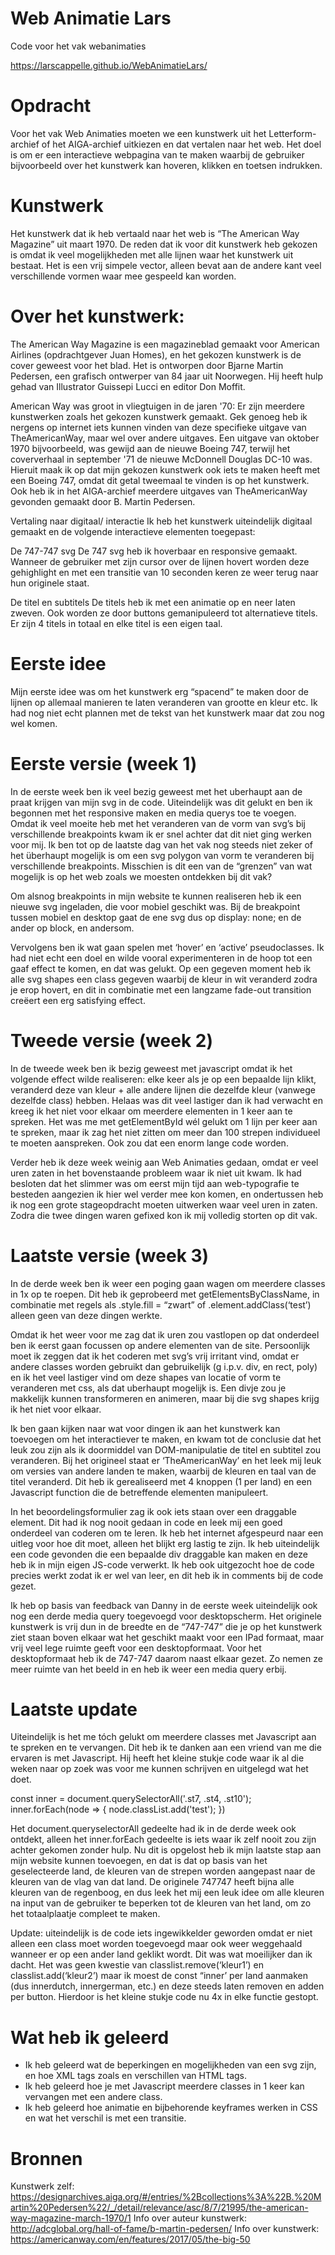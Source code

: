 # Web Animatie Lars
Code voor het vak webanimaties

https://larscappelle.github.io/WebAnimatieLars/

# Opdracht
Voor het vak Web Animaties moeten we een kunstwerk uit het Letterform-archief of het AIGA-archief uitkiezen en dat vertalen naar het web. Het doel is om er een interactieve webpagina van te maken waarbij de gebruiker bijvoorbeeld over het kunstwerk kan hoveren, klikken en toetsen indrukken. 

# Kunstwerk
Het kunstwerk dat ik heb vertaald naar het web is “The American Way Magazine” uit maart 1970. De reden dat ik voor dit kunstwerk heb gekozen is omdat ik veel mogelijkheden met alle lijnen waar het kunstwerk uit bestaat. Het is een vrij simpele vector, alleen bevat aan de andere kant veel verschillende vormen waar mee gespeeld kan worden.

# Over het kunstwerk:
The American Way Magazine is een magazineblad gemaakt voor American Airlines (opdrachtgever Juan Homes), en het gekozen kunstwerk is de cover geweest voor het blad. Het is ontworpen door Bjarne Martin Pedersen, een grafisch ontwerper van 84 jaar uit Noorwegen. Hij heeft hulp gehad van Illustrator Guissepi Lucci en editor Don Moffit.

American Way was groot in vliegtuigen in de jaren '70: Er zijn meerdere kunstwerken zoals het gekozen kunstwerk gemaakt. Gek genoeg heb ik nergens op internet iets kunnen vinden van deze specifieke uitgave van TheAmericanWay, maar wel over andere uitgaves. Een uitgave van oktober 1970 bijvoorbeeld, was gewijd aan de nieuwe Boeing 747, terwijl het coververhaal in september '71 de nieuwe McDonnell Douglas DC-10 was. Hieruit maak ik op dat mijn gekozen kunstwerk ook iets te maken heeft met een Boeing 747, omdat dit getal tweemaal te vinden is op het kunstwerk. Ook heb ik in het AIGA-archief meerdere uitgaves van TheAmericanWay gevonden gemaakt door B. Martin Pedersen.

Vertaling naar digitaal/ interactie
Ik heb het kunstwerk uiteindelijk digitaal gemaakt en de volgende interactieve elementen toegepast:

De 747-747 svg
De 747 svg heb ik hoverbaar en responsive gemaakt. Wanneer de gebruiker met zijn cursor over de lijnen hovert worden deze gehighlight en met een transitie van 10 seconden keren ze weer terug naar hun originele staat.

De titel en subtitels
De titels heb ik met een animatie op en neer laten zweven. Ook worden ze door buttons gemanipuleerd tot alternatieve titels. Er zijn 4 titels in totaal en elke titel is een eigen taal. 

# Eerste idee
Mijn eerste idee was om het kunstwerk erg “spacend” te maken door de lijnen op allemaal manieren te laten veranderen van grootte en kleur etc. Ik had nog niet echt plannen met de tekst van het kunstwerk maar dat zou nog wel komen.

# Eerste versie (week 1)
In de eerste week ben ik veel bezig geweest met het uberhaupt aan de praat krijgen van mijn svg in de code. Uiteindelijk was dit gelukt en ben ik begonnen met het responsive maken en media querys toe te voegen. Omdat ik veel moeite heb met het veranderen van de vorm van svg’s bij verschillende breakpoints kwam ik er snel achter dat dit niet ging werken voor mij. Ik ben tot op de laatste dag van het vak nog steeds niet zeker of het überhaupt mogelijk is om een svg polygon van vorm te veranderen bij verschillende breakpoints. Misschien is dit een van de “grenzen” van wat mogelijk is op het web zoals we moesten ontdekken bij dit vak?

Om alsnog breakpoints in mijn website te kunnen realiseren heb ik een nieuwe svg ingeladen, die voor mobiel geschikt was. Bij de breakpoint tussen mobiel en desktop gaat de ene svg dus op display: none; en de ander op block, en andersom. 

Vervolgens ben ik wat gaan spelen met ‘hover’ en ‘active’ pseudoclasses. Ik had niet echt een doel en wilde vooral experimenteren in de hoop tot een gaaf effect te komen, en dat was gelukt. Op een gegeven moment heb ik alle svg shapes een class gegeven waarbij de kleur in wit veranderd zodra je erop hovert, en dit in combinatie met een langzame fade-out transition creëert een erg satisfying effect.

# Tweede versie (week 2)
In de tweede week ben ik bezig geweest met javascript omdat ik het volgende effect wilde realiseren: elke keer als je op een bepaalde lijn klikt, veranderd deze van kleur + alle andere lijnen die dezelfde kleur (vanwege dezelfde class) hebben. Helaas was dit veel lastiger dan ik had verwacht en kreeg ik het niet voor elkaar om meerdere elementen in 1 keer aan te spreken. Het was me met getElementById wél gelukt om 1 lijn per keer aan te spreken, maar ik zag het niet zitten om meer dan 100 strepen individueel te moeten aanspreken. Ook zou dat een enorm lange code worden. 

Verder heb ik deze week weinig aan Web Animaties gedaan, omdat er veel uren zaten in het bovenstaande probleem waar ik niet uit kwam. Ik had besloten dat het slimmer was om eerst mijn tijd aan web-typografie te besteden aangezien ik hier wel verder mee kon komen, en ondertussen heb ik nog een grote stageopdracht moeten uitwerken waar veel uren in zaten. Zodra die twee dingen waren gefixed kon ik mij volledig storten op dit vak.

# Laatste versie (week 3)
In de derde week ben ik weer een poging gaan wagen om meerdere classes in 1x op te roepen. Dit heb ik geprobeerd met getElementsByClassName, in combinatie met regels als .style.fill = “zwart” of .element.addClass(‘test’) alleen geen van deze dingen werkte. 

Omdat ik het weer voor me zag dat ik uren zou vastlopen op dat onderdeel ben ik eerst gaan focussen op andere elementen van de site. Persoonlijk moet ik zeggen dat ik het coderen met svg’s vrij irritant vind, omdat er andere classes worden gebruikt dan gebruikelijk (g i.p.v. div, en rect, poly) en ik het veel lastiger vind om deze shapes van locatie of vorm te veranderen met css, als dat uberhaupt mogelijk is. Een divje zou je makkelijk kunnen transformeren en animeren, maar bij die svg shapes krijg ik het niet voor elkaar.

Ik ben gaan kijken naar wat voor dingen ik aan het kunstwerk kan toevoegen om het interactiever te maken, en kwam tot de conclusie dat het leuk zou zijn als ik doormiddel van DOM-manipulatie de titel en subtitel zou veranderen. Bij het origineel staat er ‘TheAmericanWay’ en het leek mij leuk om versies van andere landen te maken, waarbij de kleuren en taal van de titel veranderd. Dit heb ik gerealiseerd met 4 knoppen (1 per land) en een Javascript function die de betreffende elementen manipuleert. 

In het beoordelingsformulier zag ik ook iets staan over een draggable element. Dit had ik nog nooit gedaan in code en leek mij een goed onderdeel van coderen om te leren. Ik heb het internet afgespeurd naar een uitleg voor hoe dit moet, alleen het blijkt erg lastig te zijn. Ik heb uiteindelijk een code gevonden die een bepaalde div draggable kan maken en deze heb ik in mijn eigen JS-code verwerkt. Ik heb ook uitgezocht hoe de code precies werkt zodat ik er wel van leer, en dit heb ik in comments bij de code gezet.

Ik heb op basis van feedback van Danny in de eerste week uiteindelijk ook nog een derde media query toegevoegd voor desktopscherm. Het originele kunstwerk is vrij dun in de breedte en de “747-747” die je op het kunstwerk ziet staan boven elkaar wat het geschikt maakt voor een IPad formaat, maar vrij veel lege ruimte geeft voor een desktopformaat. Voor het desktopformaat heb ik de 747-747 daarom naast elkaar gezet. Zo nemen ze meer ruimte van het beeld in en heb ik weer een media query erbij.

# Laatste update
Uiteindelijk is het me tóch gelukt om meerdere classes met Javascript aan te spreken en te vervangen. Dit heb ik te danken aan een vriend van me die ervaren is met Javascript. Hij heeft het kleine stukje code waar ik al die weken naar op zoek was voor me kunnen schrijven en uitgelegd wat het doet. 

const inner = document.querySelectorAll('.st7, .st4, .st10');
  inner.forEach(node => {
    node.classList.add('test');
  })

Het document.queryselectorAll gedeelte had ik in de derde week ook ontdekt, alleen het inner.forEach gedeelte is iets waar ik zelf nooit zou zijn achter gekomen zonder hulp. 
Nu dit is opgelost heb ik mijn laatste stap aan mijn website kunnen toevoegen, en dat is dat op basis van het geselecteerde land, de kleuren van de strepen worden aangepast naar de kleuren van de vlag van dat land. De originele 747747 heeft bijna alle kleuren van de regenboog, en dus leek het mij een leuk idee om alle kleuren na input van de gebruiker te beperken tot de kleuren van het land, om zo het totaalplaatje compleet te maken.

Update: uiteindelijk is de code iets ingewikkelder geworden omdat er niet alleen een class moet worden toegevoegd maar ook weer weggehaald wanneer er op een ander land geklikt wordt. Dit was wat moeilijker dan ik dacht. Het was geen kwestie van classlist.remove(‘kleur1’) en classlist.add(‘kleur2’) maar ik moest de const “inner’ per land aanmaken (dus innerdutch, innergerman, etc.) en deze steeds laten removen en adden per button. Hierdoor is het kleine stukje code nu 4x in elke functie gestopt. 


# Wat heb ik geleerd
- Ik heb geleerd wat de beperkingen en mogelijkheden van een svg zijn, en hoe XML tags zoals <g> en <poly> verschillen van HTML tags.
- Ik heb geleerd hoe je met Javascript meerdere classes in 1 keer kan vervangen met een andere class.
- Ik heb geleerd hoe animatie en bijbehorende keyframes werken in CSS en wat het verschil is met een transitie.

# Bronnen
Kunstwerk zelf: https://designarchives.aiga.org/#/entries/%2Bcollections%3A%22B.%20Martin%20Pedersen%22/_/detail/relevance/asc/8/7/21995/the-american-way-magazine-march-1970/1
Info over auteur kunstwerk: http://adcglobal.org/hall-of-fame/b-martin-pedersen/
Info over kunstwerk: https://americanway.com/en/features/2017/05/the-big-50


